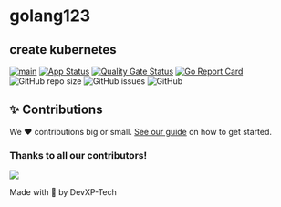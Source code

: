 # golang123
## create kubernetes


[![main](https://github.com/prayankag/golang123/actions/workflows/main.yaml/badge.svg)](https://github.com/prayankag/golang123/actions/workflows/main.yaml)
[![App Status](https://argocd.devxp-tech.io/api/badge?name=golang123-dev&revision=true)](https://argocd.devxp-tech.io/applications/golang123-dev)
[![Quality Gate Status](https://sonar.devxp-tech.io/api/project_badges/measure?project=golang123&metric=alert_status&token=b14766ec092e3b15374e9205ab6fa63ce4e6ca0e)](https://sonar.devxp-tech.io/dashboard?id=golang123)
[![Go Report Card](https://goreportcard.com/badge/github.com/prayankag/golang123)](https://goreportcard.com/report/github.com/prayankag/golang123)
![GitHub repo size](https://img.shields.io/github/repo-size/prayankag/golang123)
![GitHub issues](https://img.shields.io/github/issues/prayankag/golang123)
![GitHub](https://img.shields.io/github/license/prayankag/golang123)


## ✨ Contributions

We ❤️ contributions big or small. [See our guide](contributing.md) on how to get started.

### Thanks to all our contributors!

<a href="https://github.com/devxp-tech/golang123/graphs/contributors">
  <img src="https://contrib.rocks/image?repo=devxp-tech/golang123" />
</a>

Made with 💜 by DevXP-Tech
